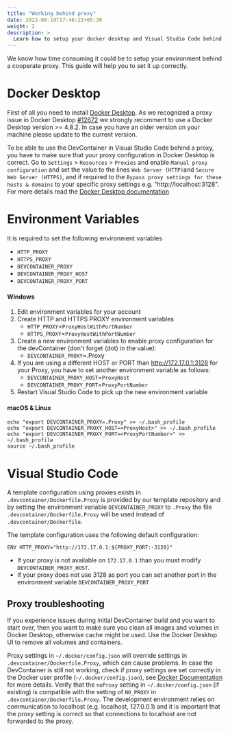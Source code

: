 ```yaml
---
title: "Working behind proxy"
date: 2022-08-19T17:46:21+05:30
weight: 2
description: >
  Learn how to setup your docker desktop and Visual Studio Code behind a coorperate proxy.
---
```


We know how time consuming it could be to setup your environment behind a cooperate proxy. This guide will help you to set it up correctly.

# Docker Desktop

First of all you need to install [Docker Desktop](https://www.docker.com/get-started/). As we recognized a proxy issue in Docker Desktop [#12672](https://github.com/docker/for-win/issues/12672) we strongly recomment to use a Docker Desktop version >= 4.8.2. In case you have an older version on your machine please update to the current version.

To be able to use the DevContainer in Visual Studio Code behind a proxy, you have to make sure that your proxy configuration in Docker Desktop is correct. Go to `Settings` > `Resources` > `Proxies` and enable `Manual proxy configuration` and set the value to the lines `Web Server (HTTP)`and `Secure Web Server (HTTPS)`, and if required to the `Bypass proxy settings for these hosts & domains` to your specific proxy settings e.g. "http://localhost:3128". For more details read the [Docker Desktop documentation](https://docs.docker.com/network/proxy/)

# Environment Variables

It is required to set the following environment variables
- `HTTP_PROXY`
- `HTTPS_PROXY`
- `DEVCONTAINER_PROXY`
- `DEVCONTAINER_PROXY_HOST`
- `DEVCONTAINER_PROXY_PORT`

#### Windows

1. Edit environment variables for your account
2. Create HTTP and HTTPS PROXY environment variables 
   - `HTTP_PROXY`=`ProxyHostWithPortNumber`
   - `HTTPS_PROXY`=`ProxyHostWithPortNumber`
2. Create a new environment variables to enable proxy configuration for the devContainer (don't forget (dot) in the value):
   - `DEVCONTAINER_PROXY`=.Proxy
3. If you are using a different HOST or PORT than http://172.17.0.1:3128 for your Proxy, you have to set another environment variable as follows:
   - `DEVCONTAINER_PROXY_HOST`=`ProxyHost`
   - `DEVCONTAINER_PROXY_PORT`=`ProxyPortNumber`
4. Restart Visual Studio Code to pick up the new environment variable

#### macOS & Linux

```
echo "export DEVCONTAINER_PROXY=.Proxy" >> ~/.bash_profile
echo "export DEVCONTAINER_PROXY_HOST=<ProxyHost>" >> ~/.bash_profile
echo "export DEVCONTAINER_PROXY_PORT=<ProxyPortNumber>" >> ~/.bash_profile
source ~/.bash_profile
```


# Visual Studio Code

A template configuration using proxies exists in `.devcontainer/Dockerfile.Proxy` is provided by our template repository and by setting the environment variable `DEVCONTAINER_PROXY` to `.Proxy` the file
`.devcontainer/Dockerfile.Proxy` will be used instead of `.devcontainer/Dockerfile`.

The template configuration uses the following default configuration:

```
ENV HTTP_PROXY="http://172.17.0.1:${PROXY_PORT:-3128}"
```

- If your proxy is not available on `172.17.0.1` than you must modify `DEVCONTAINER_PROXY_HOST`.
- If your proxy does not use 3128 as port you can set another port in the environment variable `DEVCONTAINER_PROXY_PORT`



## Proxy troubleshooting

If you experience issues during initial DevContainer build and you want to start over, then you want to make sure you clean all images and volumes in Docker Desktop, otherwise cache might be used. Use the Docker Desktop UI to remove all volumes and containers.

Proxy settings in `~/.docker/config.json` will override settings in `.devcontainer/Dockerfile.Proxy`, which can cause problems.
In case the DevContainer is still not working, check if proxy settings are set correctly in the Docker user profile (`~/.docker/config.json`), see [Docker Documentation](https://docs.docker.com/network/proxy/) for more details.
Verify that the `noProxy` setting in `~/.docker/config.json` (if existing) is compatible with the setting of `NO_PROXY` in `.devcontainer/Dockerfile.Proxy`.
The development environment relies on communication to localhost (e.g. localhost, 127.0.0.1) and it is important that the proxy setting is correct so that connections to localhost are not forwarded to the proxy.
